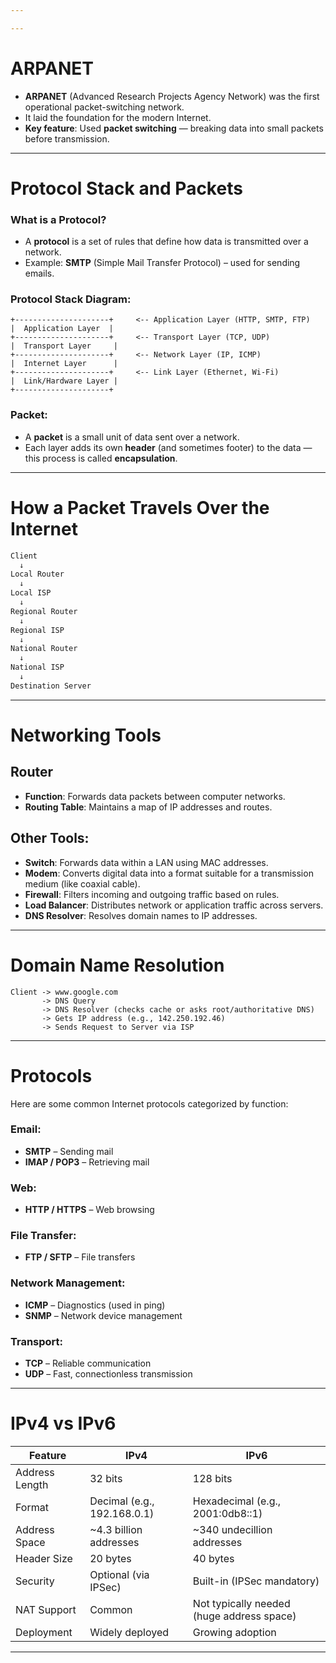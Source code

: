 ```yaml
---

---
```

#  ARPANET
- **ARPANET** (Advanced Research Projects Agency Network) was the first operational packet-switching network.
- It laid the foundation for the modern Internet.
- **Key feature**: Used **packet switching** — breaking data into small packets before transmission.

---
#  Protocol Stack and Packets
###  What is a Protocol?
- A **protocol** is a set of rules that define how data is transmitted over a network.
- Example: **SMTP** (Simple Mail Transfer Protocol) – used for sending emails.
###  Protocol Stack Diagram:

```text
+---------------------+     <-- Application Layer (HTTP, SMTP, FTP)
|  Application Layer  |
+---------------------+     <-- Transport Layer (TCP, UDP)
|  Transport Layer     |
+---------------------+     <-- Network Layer (IP, ICMP)
|  Internet Layer      |
+---------------------+     <-- Link Layer (Ethernet, Wi-Fi)
|  Link/Hardware Layer |
+---------------------+
```

###  Packet:
- A **packet** is a small unit of data sent over a network.
- Each layer adds its own **header** (and sometimes footer) to the data — this process is called **encapsulation**.

---
# How a Packet Travels Over the Internet
``` txt
Client
  ↓
Local Router
  ↓
Local ISP
  ↓
Regional Router
  ↓
Regional ISP
  ↓
National Router
  ↓
National ISP
  ↓
Destination Server
```

---
#  Networking Tools
##  Router
- **Function**: Forwards data packets between computer networks.
- **Routing Table**: Maintains a map of IP addresses and routes.

##  Other Tools:
- **Switch**: Forwards data within a LAN using MAC addresses.
- **Modem**: Converts digital data into a format suitable for a transmission medium (like coaxial cable).
- **Firewall**: Filters incoming and outgoing traffic based on rules.
- **Load Balancer**: Distributes network or application traffic across servers.
- **DNS Resolver**: Resolves domain names to IP addresses.

---
# Domain Name Resolution
``` text
Client -> www.google.com
       -> DNS Query
       -> DNS Resolver (checks cache or asks root/authoritative DNS)
       -> Gets IP address (e.g., 142.250.192.46)
       -> Sends Request to Server via ISP
```

---
#  Protocols
Here are some common Internet protocols categorized by function:
###  Email:
- **SMTP** – Sending mail
- **IMAP / POP3** – Retrieving mail
###  Web:
- **HTTP / HTTPS** – Web browsing
###  File Transfer:
- **FTP / SFTP** – File transfers
###  Network Management:
- **ICMP** – Diagnostics (used in ping)
- **SNMP** – Network device management
###  Transport:
- **TCP** – Reliable communication
- **UDP** – Fast, connectionless transmission

---
# IPv4 vs IPv6
| Feature        | IPv4                        | IPv6                                      |
| -------------- | --------------------------- | ----------------------------------------- |
| Address Length | 32 bits                     | 128 bits                                  |
| Format         | Decimal (e.g., 192.168.0.1) | Hexadecimal (e.g., 2001:0db8::1)          |
| Address Space  | ~4.3 billion addresses      | ~340 undecillion addresses                |
| Header Size    | 20 bytes                    | 40 bytes                                  |
| Security       | Optional (via IPSec)        | Built-in (IPSec mandatory)                |
| NAT Support    | Common                      | Not typically needed (huge address space) |
| Deployment     | Widely deployed             | Growing adoption                          |

----




